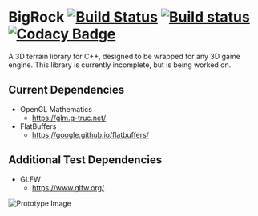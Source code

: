 # BigRock [![Build Status](https://travis-ci.org/TGRCdev/BigRock.svg?branch=master)](https://travis-ci.org/TGRCdev/BigRock) [![Build status](https://ci.appveyor.com/api/projects/status/hf34kno5f57llcc6?svg=true)](https://ci.appveyor.com/project/TigerCaldwell/bigrock)[![Codacy Badge](https://api.codacy.com/project/badge/Grade/ec715b44f8c243d093c75cde4de2f098)](https://www.codacy.com/app/TGRCdev/BigRock?utm_source=github.com&amp;utm_medium=referral&amp;utm_content=TGRCdev/BigRock&amp;utm_campaign=Badge_Grade)

A 3D terrain library for C++, designed to be wrapped for any 3D game engine. This library is currently incomplete, but is being worked on.

## Current Dependencies

- OpenGL Mathematics
    - https://glm.g-truc.net/
- FlatBuffers
    - https://google.github.io/flatbuffers/

## Additional Test Dependencies
- GLFW
    - https://www.glfw.org/

![Prototype Image](https://user-images.githubusercontent.com/4079184/57591767-de752f80-74e7-11e9-854d-72f5aeb6f3b6.jpg)
